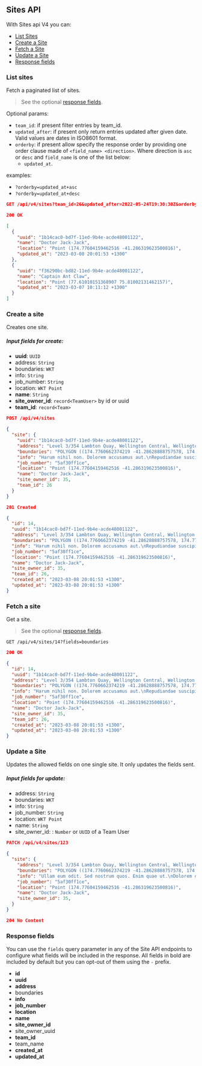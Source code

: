 ## Sites API
With Sites api V4 you can:

- [List Sites](#list-sites)
- [Create a Site](#create-a-site)
- [Fetch a Site](#fetch-a-site)
- [Update a Site](#update-a-site)
- [Response fields](#response-fields)


### List sites
Fetch a paginated list of sites.
> See the optional [response fields](#response-fields).

Optional params:
- `team_id`: if present filter entries by team_id.
- `updated_after`: if present only return entries updated after given date. Valid values are dates in ISO8601 format.
- `orderby`: if present allow specify the response order by providing one order clause
  made of `<field_name> <direction>`. Where direction is `asc` or `desc` and `field_name` is one of the list below:
    - `updated_at`.

examples:
  - `?orderby=updated_at+asc`
  - `?orderby=updated_at+desc`

```json
GET /api/v4/sites?team_id=26&updated_after=2022-05-24T19:30:30Z&orderby=updated_after+asc&fields=-id,-team_id,-boundaries,-info,-job_number,-address,-site_owner_id,-created_at
```

```json
200 OK

[
  {
    "uuid": "1b14cac0-bd7f-11ed-9b4e-acde48001122",
    "name": "Doctor Jack-Jack",
    "location": "Point (174.77604159462516 -41.286319623500816)",
    "updated_at": "2023-03-08 20:01:53 +1300"
  },
  {
    "uuid": "f36290bc-bd82-11ed-9b4e-acde48001122",
    "name": "Captain Ant Claw",
    "location": "Point (77.61010151368907 75.81002131462157)",
    "updated_at": "2023-03-07 10:11:12 +1300"
  }
]
```


### Create a site
Creates one site.

##### Input fields for create:
  - **uuid**: `UUID`
  - address: `String`
  - boundaries: `WKT`
  - info: `String`
  - job_number: `String`
  - location: `WKT Point`
  - **name**: `String`
  - **site_owner_id**: `record<TeamUser>` by id or uuid
  - **team_id**: `record<Team>`

```json
POST /api/v4/sites

{
  "site": {
    "uuid": "1b14cac0-bd7f-11ed-9b4e-acde48001122",
    "address": "Level 3/354 Lambton Quay, Wellington Central, Wellington 6011",
    "boundaries": "POLYGON ((174.7760662374219 -41.28628888757578, 174.77599163848276 -41.2863095461495, 174.77600806701338 -41.286352248914284, 174.77608819800787 -41.2863304566517, 174.7760662374219 -41.28628888757578))",
    "info": "Harum nihil non. Dolorem accusamus aut.\nRepudiandae suscipit perferendis. Nam iste aspernatur.",
    "job_number": "5af30ff1ce",
    "location": "Point (174.77604159462516 -41.286319623500816)",
    "name": "Doctor Jack-Jack",
    "site_owner_id": 35,
    "team_id": 26
  }
}
```

```json
201 Created

{
  "id": 14,
  "uuid": "1b14cac0-bd7f-11ed-9b4e-acde48001122",
  "address": "Level 3/354 Lambton Quay, Wellington Central, Wellington 6011",
  "boundaries": "POLYGON ((174.7760662374219 -41.28628888757578, 174.77599163848276 -41.2863095461495, 174.77600806701338 -41.286352248914284, 174.77608819800787 -41.2863304566517, 174.7760662374219 -41.28628888757578))",
  "info": "Harum nihil non. Dolorem accusamus aut.\nRepudiandae suscipit perferendis. Nam iste aspernatur.",
  "job_number": "5af30ff1ce",
  "location": "Point (174.77604159462516 -41.286319623500816)",
  "name": "Doctor Jack-Jack",
  "site_owner_id": 35,
  "team_id": 26,
  "created_at": "2023-03-08 20:01:53 +1300",
  "updated_at": "2023-03-08 20:01:53 +1300"
}
```


### Fetch a site
Get a site.
> See the optional [response fields](#response-fields).

```
GET /api/v4/sites/14?fields=boundaries
```

```json
200 OK

{
  "id": 14,
  "uuid": "1b14cac0-bd7f-11ed-9b4e-acde48001122",
  "address": "Level 3/354 Lambton Quay, Wellington Central, Wellington 6011",
  "boundaries": "POLYGON ((174.7760662374219 -41.28628888757578, 174.77599163848276 -41.2863095461495, 174.77600806701338 -41.286352248914284, 174.77608819800787 -41.2863304566517, 174.7760662374219 -41.28628888757578))",
  "info": "Harum nihil non. Dolorem accusamus aut.\nRepudiandae suscipit perferendis. Nam iste aspernatur.",
  "job_number": "5af30ff1ce",
  "location": "Point (174.77604159462516 -41.286319623500816)",
  "name": "Doctor Jack-Jack",
  "site_owner_id": 35,
  "team_id": 26,
  "created_at": "2023-03-08 20:01:53 +1300",
  "updated_at": "2023-03-08 20:01:53 +1300"
}
```

### Update a Site
Updates the allowed fields on one single site. It only updates the fields sent.

##### Input fields for update:
  - address: `String`
  - boundaries: `WKT`
  - info: `String`
  - job_number: `String`
  - location: `WKT Point`
  - name: `String`
  - site_owner_id: : `Number` or `UUID` of a Team User


```json
PATCH /api/v4/sites/123

{
  "site": {
    "address": "Level 3/354 Lambton Quay, Wellington Central, Wellington 6011",
    "boundaries": "POLYGON ((174.7760662374219 -41.28628888757578, 174.77599163848276 -41.2863095461495, 174.77600806701338 -41.286352248914284, 174.77608819800787 -41.2863304566517, 174.7760662374219 -41.28628888757578))",
    "info": "Ullam eum odit. Sed nostrum quos. Enim quae ut.\nDolorem quae accusantium. In aut facere. Rerum dolor aut.",
    "job_number": "5af30ff1ce",
    "location": "Point (174.77604159462516 -41.286319623500816)",
    "name": "Doctor Jack-Jack",
    "site_owner_id": 35,
  }
}
```

```json
204 No Content
```


### Response fields
You can use the `fields` query parameter in any of the Site API endpoints to
configure what fields will be included in the response. All fields in bold are
included by default but you can opt-out of them using the `-` prefix.

- **id**
- **uuid**
- **address**
- boundaries
- **info**
- **job_number**
- **location**
- **name**
- **site_owner_id**
- site_owner_uuid
- **team_id**
- team_name
- **created_at**
- **updated_at**
